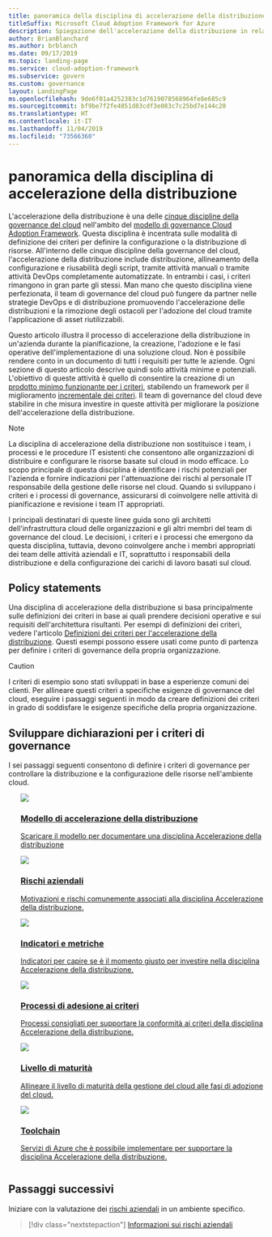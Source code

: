 ```yaml
---
title: panoramica della disciplina di accelerazione della distribuzione
titleSuffix: Microsoft Cloud Adoption Framework for Azure
description: Spiegazione dell'accelerazione della distribuzione in relazione alla governance del cloud.
author: BrianBlanchard
ms.author: brblanch
ms.date: 09/17/2019
ms.topic: landing-page
ms.service: cloud-adoption-framework
ms.subservice: govern
ms.custom: governance
layout: LandingPage
ms.openlocfilehash: 9de6f01a4252383c1d7619078568964fe8e685c9
ms.sourcegitcommit: bf9be7f2fe4851d83cdf3e083c7c25bd7e144c20
ms.translationtype: HT
ms.contentlocale: it-IT
ms.lasthandoff: 11/04/2019
ms.locfileid: "73566360"
---
```

# <a name="deployment-acceleration-discipline-overview"></a>panoramica della disciplina di accelerazione della distribuzione

L'accelerazione della distribuzione è una delle [cinque discipline della governance del cloud](../governance-disciplines.md) nell'ambito del [modello di governance Cloud Adoption Framework](../index.md). Questa disciplina è incentrata sulle modalità di definizione dei criteri per definire la configurazione o la distribuzione di risorse. All'interno delle cinque discipline della governance del cloud, l'accelerazione della distribuzione include distribuzione, allineamento della configurazione e riusabilità degli script, tramite attività manuali o tramite attività DevOps completamente automatizzate. In entrambi i casi, i criteri rimangono in gran parte gli stessi. Man mano che questo disciplina viene perfezionata, il team di governance del cloud può fungere da partner nelle strategie DevOps e di distribuzione promuovendo l'accelerazione delle distribuzioni e la rimozione degli ostacoli per l'adozione del cloud tramite l'applicazione di asset riutilizzabili.

Questo articolo illustra il processo di accelerazione della distribuzione in un'azienda durante la pianificazione, la creazione, l'adozione e le fasi operative dell'implementazione di una soluzione cloud. Non è possibile rendere conto in un documento di tutti i requisiti per tutte le aziende. Ogni sezione di questo articolo descrive quindi solo attività minime e potenziali. L'obiettivo di queste attività è quello di consentire la creazione di un [prodotto minimo funzionante per i criteri](../policy-compliance/index.md#minimum-viable-product-mvp-for-policy), stabilendo un framework per il miglioramento [incrementale dei criteri](../policy-compliance/index.md#incremental-policy-growth). Il team di governance del cloud deve stabilire in che misura investire in queste attività per migliorare la posizione dell'accelerazione della distribuzione.

> [!NOTE]
> La disciplina di accelerazione della distribuzione non sostituisce i team, i processi e le procedure IT esistenti che consentono alle organizzazioni di distribuire e configurare le risorse basate sul cloud in modo efficace. Lo scopo principale di questa disciplina è identificare i rischi potenziali per l'azienda e fornire indicazioni per l'attenuazione dei rischi al personale IT responsabile della gestione delle risorse nel cloud. Quando si sviluppano i criteri e i processi di governance, assicurarsi di coinvolgere nelle attività di pianificazione e revisione i team IT appropriati.

I principali destinatari di queste linee guida sono gli architetti dell'infrastruttura cloud delle organizzazioni e gli altri membri del team di governance del cloud. Le decisioni, i criteri e i processi che emergono da questa disciplina, tuttavia, devono coinvolgere anche i membri appropriati dei team delle attività aziendali e IT, soprattutto i responsabili della distribuzione e della configurazione dei carichi di lavoro basati sul cloud.

## <a name="policy-statements"></a>Policy statements

Una disciplina di accelerazione della distribuzione si basa principalmente sulle definizioni dei criteri in base ai quali prendere decisioni operative e sui requisiti dell'architettura risultanti. Per esempi di definizioni dei criteri, vedere l'articolo [Definizioni dei criteri per l'accelerazione della distribuzione](./policy-statements.md). Questi esempi possono essere usati come punto di partenza per definire i criteri di governance della propria organizzazione.

> [!CAUTION]
> I criteri di esempio sono stati sviluppati in base a esperienze comuni dei clienti. Per allineare questi criteri a specifiche esigenze di governance del cloud, eseguire i passaggi seguenti in modo da creare definizioni dei criteri in grado di soddisfare le esigenze specifiche della propria organizzazione.

## <a name="develop-governance-policy-statements"></a>Sviluppare dichiarazioni per i criteri di governance

I sei passaggi seguenti consentono di definire i criteri di governance per controllare la distribuzione e la configurazione delle risorse nell'ambiente cloud.

<!-- markdownlint-disable MD033 -->

<ul class="panelContent cardsE">
<li style="display: flex; flex-direction: column;">
    <a href="./template.md">
        <div class="cardSize">
            <div class="cardPadding" >
                <div class="card" >
                    <div class="cardImageOuter">
                        <div class="cardImage">
                            <img src="../../_images/govern/process-template.png" class="x-hidden-focus"/>
                        </div>
                    </div>
                    <div class="cardText" style="padding-left:0px;">
                        <h3>Modello di accelerazione della distribuzione</h3>
                        <p class="x-hidden-focus">Scaricare il modello per documentare una disciplina Accelerazione della distribuzione</p>
                    </div>
                </div>
            </div>
        </div>
    </a>
</li><li style="display: flex; flex-direction: column;">
    <a href="./business-risks.md">
        <div class="cardSize">
            <div class="cardPadding" >
                <div class="card" >
                    <div class="cardImageOuter">
                        <div class="cardImage">
                            <img src="../../_images/govern/process-risks.png" class="x-hidden-focus"/>
                        </div>
                    </div>
                    <div class="cardText" style="padding-left:0px;">
                        <h3>Rischi aziendali</h3>
                        <p class="x-hidden-focus">Motivazioni e rischi comunemente associati alla disciplina Accelerazione della distribuzione.</p>
                    </div>
                </div>
            </div>
        </div>
    </a>
</li>
<li style="display: flex; flex-direction: column;">
    <a href="./metrics-tolerance.md">
        <div class="cardSize">
            <div class="cardPadding" >
                <div class="card" >
                    <div class="cardImageOuter">
                        <div class="cardImage">
                            <img src="../../_images/govern/process-metrics.png" class="x-hidden-focus"/>
                        </div>
                    </div>
                    <div class="cardText" style="padding-left:0px;">
                        <h3>Indicatori e metriche</h3>
                        <p class="x-hidden-focus">Indicatori per capire se è il momento giusto per investire nella disciplina Accelerazione della distribuzione.</p>
                    </div>
                </div>
            </div>
        </div>
    </a>
</li>
<li style="display: flex; flex-direction: column;">
    <a href="./compliance-processes.md">
        <div class="cardSize">
            <div class="cardPadding" >
                <div class="card" >
                    <div class="cardImageOuter">
                        <div class="cardImage">
                            <img src="../../_images/govern/process-enforce.png" class="x-hidden-focus"/>
                        </div>
                    </div>
                    <div class="cardText" style="padding-left:0px;">
                        <h3>Processi di adesione ai criteri</h3>
                        <p class="x-hidden-focus">Processi consigliati per supportare la conformità ai criteri della disciplina Accelerazione della distribuzione.</p>
                    </div>
                </div>
            </div>
        </div>
    </a>
</li>
<li style="display: flex; flex-direction: column;">
    <a href="./discipline-improvement.md">
        <div class="cardSize">
            <div class="cardPadding" >
                <div class="card" >
                    <div class="cardImageOuter">
                        <div class="cardImage">
                            <img src="../../_images/govern/process-maturity.png" class="x-hidden-focus"/>
                        </div>
                    </div>
                    <div class="cardText" style="padding-left:0px;">
                        <h3>Livello di maturità</h3>
                        <p class="x-hidden-focus">Allineare il livello di maturità della gestione del cloud alle fasi di adozione del cloud.</p>
                    </div>
                </div>
            </div>
        </div>
    </a>
</li>
<li style="display: flex; flex-direction: column;">
    <a href="./toolchain.md">
        <div class="cardSize">
            <div class="cardPadding" >
                <div class="card" >
                    <div class="cardImageOuter">
                        <div class="cardImage">
                            <img src="../../_images/govern/process-toolchain.png" class="x-hidden-focus"/>
                        </div>
                    </div>
                    <div class="cardText" style="padding-left:0px;">
                        <h3>Toolchain</h3>
                        <p class="x-hidden-focus">Servizi di Azure che è possibile implementare per supportare la disciplina Accelerazione della distribuzione.</p>
                    </div>
                </div>
            </div>
        </div>
    </a>
</li>
</ul>

## <a name="next-steps"></a>Passaggi successivi

Iniziare con la valutazione dei [rischi aziendali](./business-risks.md) in un ambiente specifico.

> [!div class="nextstepaction"]
> [Informazioni sui rischi aziendali](./business-risks.md)

<!-- markdownlint-enable MD033 -->
